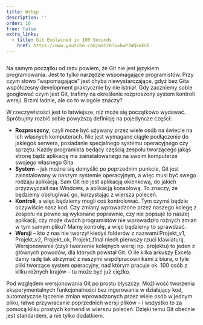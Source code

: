 ```yaml
---
title: Wstęp
description: ''
order: 10
free: false
extra_links:
  - title: Git Explained in 100 Seconds
    href: https://www.youtube.com/watch?v=hwP7WQkmECE
---
```


<img src="/online/git-github/img/git/gitlogo.png" alt="" />

Na samym początku od razu powiem, że Git nie jest językiem programowania. Jest to tylko narzędzie wspomagające programistów. Przy czym słowo “wspomagające” jest chyba niewystarczające, gdyż bez Gita współczesny development praktycznie by nie istniał. Gdy zaczniemy sobie googlować czym jest Git, trafimy na określenie rozproszony system kontroli wersji. Brzmi ładnie, ale co to w ogóle znaczy?

W rzeczywistości jest to łatwiejsze, niż może się początkowo wydawać. Spróbujmy rozbić sobie powyższą definicję na pojedyncze części:

- **Rozproszony**, czyli może być używany przez wiele osób na świecie na ich własnych komputerach. Nie jest wymagane ciągłe podłączenie do jakiegoś serwera, posiadanie specjalnego systemu operacyjnego czy sprzętu. Każdy programista będący częścią zespołu tworzącego jakąś stronę bądź aplikację ma zainstalowanego na swoim komputerze swojego własnego Gita.
- **System** – jak można się domyślić po poprzednim punkcie, Git jest zainstalowany w naszym systemie operacyjnym, a więc musi być swego rodzaju aplikacją. Sam Git nie jest aplikacją okienkową, do jakich przyzwyczaił nas Windows, a aplikacją konsolową. To znaczy, że będziemy obsługiwać go, korzystając z wiersza poleceń.
- **Kontroli**, a więc będziemy mogli coś kontrolować. Tym czymś będzie oczywiście nasz kod. Czy zmiany wprowadzone przez naszego kolegę z zespołu na pewno są wykonane poprawnie, czy nie popsuje to naszej aplikacji, czy może dwóch programistów nie wprowadziło różnych zmian w tym samym pliku? Mamy kontrolę, a więc będziemy to sprawdzać.
- **Wersji** – kto z nas nie tworzył kiedyś folderów z nazwami Projekt_v1, Projekt_v2, Projekt_ok, Projekt_final niech pierwszy rzuci klawiaturą. Wersjonowanie (czyli tworzenie kolejnych wersji np. projektu) to jeden z głównych powodów, dla których powstał Git. O ile kilka arkuszy Excela damy radę tak utrzymać z naszymi współpracownikami z biura, o tyle pliki tworzące system operacyjny, nad którym pracuje ok. 100 osób z kilku różnych krajów – tu może być już ciężko.

Pod względem wersjonowania Git po prostu błyszczy. Możliwość tworzenia eksperymentalnych funkcjonalności bez ingerowania w działający kod, automatyczne łączenie zmian wprowadzonych przez wiele osób w jednym pliku, łatwe przywracanie poprzednich wersji plików – i wszystko to za pomocą kilku prostych komend w wierszu poleceń. Dzięki temu Git obecnie jest standardem, a nie tylko dodatkiem.

